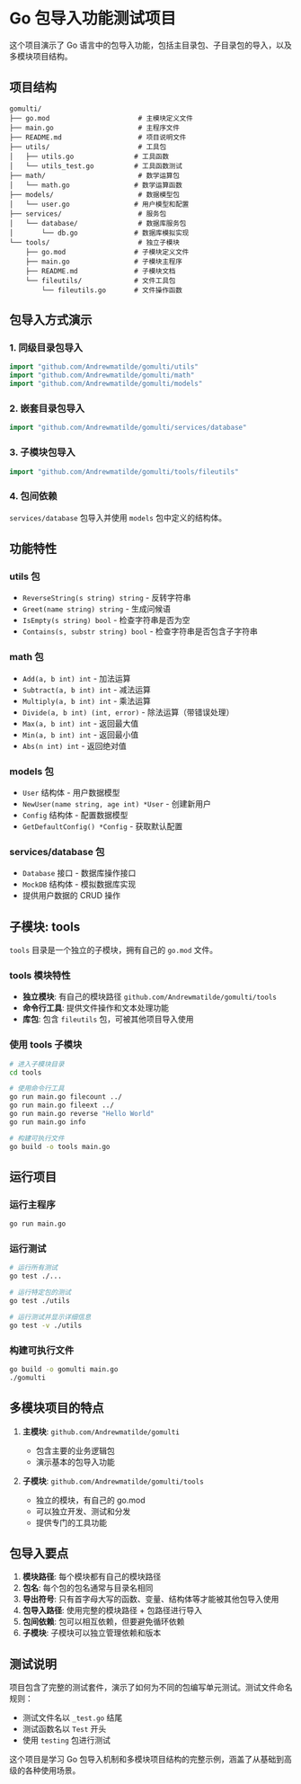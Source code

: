 # Go 包导入功能测试项目

这个项目演示了 Go 语言中的包导入功能，包括主目录包、子目录包的导入，以及多模块项目结构。

## 项目结构

```
gomulti/
├── go.mod                      # 主模块定义文件
├── main.go                     # 主程序文件
├── README.md                   # 项目说明文件
├── utils/                      # 工具包
│   ├── utils.go               # 工具函数
│   └── utils_test.go          # 工具函数测试
├── math/                       # 数学运算包
│   └── math.go                # 数学运算函数
├── models/                     # 数据模型包
│   └── user.go                # 用户模型和配置
├── services/                   # 服务包
│   └── database/               # 数据库服务包
│       └── db.go              # 数据库模拟实现
└── tools/                      # 独立子模块
    ├── go.mod                 # 子模块定义文件
    ├── main.go                # 子模块主程序
    ├── README.md              # 子模块文档
    └── fileutils/             # 文件工具包
        └── fileutils.go       # 文件操作函数
```

## 包导入方式演示

### 1. 同级目录包导入

```go
import "github.com/Andrewmatilde/gomulti/utils"
import "github.com/Andrewmatilde/gomulti/math"
import "github.com/Andrewmatilde/gomulti/models"
```

### 2. 嵌套目录包导入

```go
import "github.com/Andrewmatilde/gomulti/services/database"
```

### 3. 子模块包导入

```go
import "github.com/Andrewmatilde/gomulti/tools/fileutils"
```

### 4. 包间依赖

`services/database` 包导入并使用 `models` 包中定义的结构体。

## 功能特性

### utils 包
- `ReverseString(s string) string` - 反转字符串
- `Greet(name string) string` - 生成问候语
- `IsEmpty(s string) bool` - 检查字符串是否为空
- `Contains(s, substr string) bool` - 检查字符串是否包含子字符串

### math 包
- `Add(a, b int) int` - 加法运算
- `Subtract(a, b int) int` - 减法运算
- `Multiply(a, b int) int` - 乘法运算
- `Divide(a, b int) (int, error)` - 除法运算（带错误处理）
- `Max(a, b int) int` - 返回最大值
- `Min(a, b int) int` - 返回最小值
- `Abs(n int) int` - 返回绝对值

### models 包
- `User` 结构体 - 用户数据模型
- `NewUser(name string, age int) *User` - 创建新用户
- `Config` 结构体 - 配置数据模型
- `GetDefaultConfig() *Config` - 获取默认配置

### services/database 包
- `Database` 接口 - 数据库操作接口
- `MockDB` 结构体 - 模拟数据库实现
- 提供用户数据的 CRUD 操作

## 子模块: tools

`tools` 目录是一个独立的子模块，拥有自己的 `go.mod` 文件。

### tools 模块特性
- **独立模块**: 有自己的模块路径 `github.com/Andrewmatilde/gomulti/tools`
- **命令行工具**: 提供文件操作和文本处理功能
- **库包**: 包含 `fileutils` 包，可被其他项目导入使用

### 使用 tools 子模块

```bash
# 进入子模块目录
cd tools

# 使用命令行工具
go run main.go filecount ../
go run main.go fileext ../
go run main.go reverse "Hello World"
go run main.go info

# 构建可执行文件
go build -o tools main.go
```

## 运行项目

### 运行主程序
```bash
go run main.go
```

### 运行测试
```bash
# 运行所有测试
go test ./...

# 运行特定包的测试
go test ./utils

# 运行测试并显示详细信息
go test -v ./utils
```

### 构建可执行文件
```bash
go build -o gomulti main.go
./gomulti
```

## 多模块项目的特点

1. **主模块**: `github.com/Andrewmatilde/gomulti`
   - 包含主要的业务逻辑包
   - 演示基本的包导入功能

2. **子模块**: `github.com/Andrewmatilde/gomulti/tools`
   - 独立的模块，有自己的 go.mod
   - 可以独立开发、测试和分发
   - 提供专门的工具功能

## 包导入要点

1. **模块路径**: 每个模块都有自己的模块路径
2. **包名**: 每个包的包名通常与目录名相同
3. **导出符号**: 只有首字母大写的函数、变量、结构体等才能被其他包导入使用
4. **包导入路径**: 使用完整的模块路径 + 包路径进行导入
5. **包间依赖**: 包可以相互依赖，但要避免循环依赖
6. **子模块**: 子模块可以独立管理依赖和版本

## 测试说明

项目包含了完整的测试套件，演示了如何为不同的包编写单元测试。测试文件命名规则：
- 测试文件名以 `_test.go` 结尾
- 测试函数名以 `Test` 开头
- 使用 `testing` 包进行测试

这个项目是学习 Go 包导入机制和多模块项目结构的完整示例，涵盖了从基础到高级的各种使用场景。
